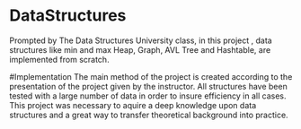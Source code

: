 # DataStructures
Prompted by The Data Structures University class, in this project , data structures like min and max Heap, Graph, AVL Tree and Hashtable, are implemented from scratch.

#Implementation
The main method of the project is created according to the presentation of the project given by the instructor.
All structures have been tested with a large number of data in order to insure efficiency in all cases.
This project was necessary to aquire a deep knowledge upon data structures and a great way to transfer theoretical background into practice.
